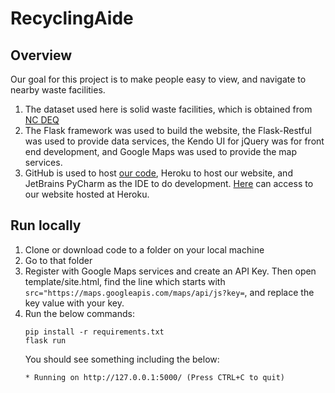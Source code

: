 # RecyclingAide

## Overview
Our goal for this project is to make people easy to view, and navigate to nearby waste facilities. 
1. The dataset used here is solid waste facilities, which is obtained from <a href="https://deq.nc.gov/about/divisions/waste-management/sw/data/facility-lists">NC DEQ</a>
2. The Flask framework was used to build the website, the Flask-Restful was used to provide data services, the Kendo UI for jQuery was for front end development, and Google Maps was used to provide the map services.
3. GitHub is used to host <a href="https://github.com/yayazhao/RecyclingAide">our code</a>, Heroku to host our website, and JetBrains PyCharm as the IDE to do development. <a href="https://recycling-aide.herokuapp.com">Here</a> can access to our website hosted at Heroku.

## Run locally
1. Clone or download code to a folder on your local machine
2. Go to that folder
3. Register with Google Maps services and create an API Key. Then open template/site.html, find the line which starts with ```src="https://maps.googleapis.com/maps/api/js?key=```, and replace the key value with your key.
3. Run the below commands:
   ```
   pip install -r requirements.txt
   flask run
   ```
   You should see something including the below:
   ```buildoutcfg
   * Running on http://127.0.0.1:5000/ (Press CTRL+C to quit)
   ```